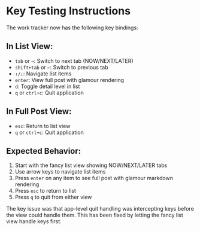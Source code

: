 # Key Testing Instructions

The work tracker now has the following key bindings:

## In List View:
- `tab` or `→`: Switch to next tab (NOW/NEXT/LATER)
- `shift+tab` or `←`: Switch to previous tab
- `↑/↓`: Navigate list items
- `enter`: View full post with glamour rendering
- `d`: Toggle detail level in list
- `q` or `ctrl+c`: Quit application

## In Full Post View:
- `esc`: Return to list view
- `q` or `ctrl+c`: Quit application

## Expected Behavior:
1. Start with the fancy list view showing NOW/NEXT/LATER tabs
2. Use arrow keys to navigate list items
3. Press `enter` on any item to see full post with glamour markdown rendering
4. Press `esc` to return to list
5. Press `q` to quit from either view

The key issue was that app-level quit handling was intercepting keys before the view could handle them. This has been fixed by letting the fancy list view handle keys first.